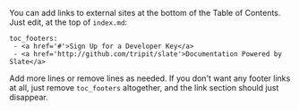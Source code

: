 You can add links to external sites at the bottom of the Table of Contents. Just edit, at the top of `index.md`:

    toc_footers:
     - <a href='#'>Sign Up for a Developer Key</a>
     - <a href='http://github.com/tripit/slate'>Documentation Powered by Slate</a>

Add more lines or remove lines as needed. If you don't want any footer links at all, just remove `toc_footers` altogether, and the link section should just disappear.